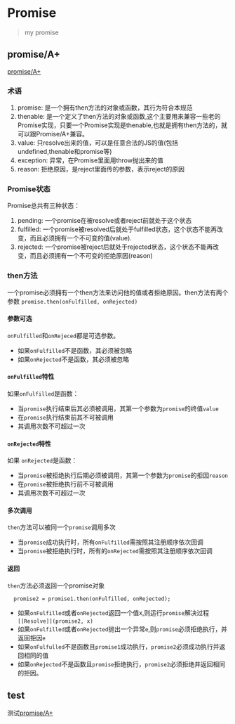 # Promise
> my promise

## promise/A+
[promise/A+](https://promisesaplus.com/)
### 术语
1. promise: 是一个拥有then方法的对象或函数，其行为符合本规范
2. thenable: 是一个定义了then方法的对象或函数,这个主要用来兼容一些老的Promise实现，只要一个Promise实现是thenable,也就是拥有then方法的，就可以跟Promise/A+兼容。
3. value: 只resolve出来的值，可以是任意合法的JS的值(包括undefined,thenable和promise等)
4. exception: 异常，在Promise里面用throw抛出来的值
5. reason: 拒绝原因，是reject里面传的参数，表示reject的原因

### Promise状态
Promise总共有三种状态：
1. pending: 一个promise在被resolve或者reject前就处于这个状态
2. fulfilled: 一个promise被resolved后就处于fulfilled状态，这个状态不能再改变，而且必须拥有一个不可变的值(value).
3. rejected: 一个promise被reject后就处于rejected状态，这个状态不能再改变，而且必须拥有一个不可变的拒绝原因(reason)

### then方法
一个promise必须拥有一个then方法来访问他的值或者拒绝原因。then方法有两个参数
`promise.then(onFulfilled, onRejected)`
#### 参数可选
`onFulfilled`和`onRejeced`都是可选参数。
- 如果`onFulfilled`不是函数，其必须被忽略
- 如果`onRejected`不是函数，其必须被忽略
#### `onFulfilled`特性
如果`onFulfilled`是函数：
- 当`promise`执行结束后其必须被调用，其第一个参数为`promise`的终值`value`
- 在`promise`执行结束前其不可被调用
- 其调用次数不可超过一次

#### `onRejected`特性
如果 `onRejected`是函数：
- 当`promise`被拒绝执行后期必须被调用，其第一个参数为`promise`的拒因`reason`
- 在`promise`被拒绝执行前不可被调用
- 其调用次数不可超过一次

#### 多次调用
`then`方法可以被同一个`promise`调用多次
- 当`promise`成功执行时，所有`onFulfilled`需按照其注册顺序依次回调
- 当`promise`被拒绝执行时，所有的`onRejected`需按照其注册顺序依次回调

#### 返回
`then`方法必须返回一个promise对象
```
  promise2 = promise1.then(onFulfilled, onRejected);
```
- 如果`onFulfilled`或者`onRejected`返回一个值x,则运行`promise`解决过程`[[Resolve]](promise2, x)`
- 如果`onFulfilled`或者`onRejected`抛出一个异常`e`,则`promise`必须拒绝执行，并返回拒因`e`
- 如果`onFulfulled`不是函数且`promise1`成功执行，`promise2`必须成功执行并返回相同的值
- 如果`onRejected`不是函数且`promise`拒绝执行，`promise2`必须拒绝并返回相同的拒因。


## test
测试[promise/A+](https://github.com/promises-aplus/promises-tests)